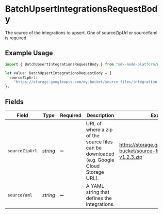 # BatchUpsertIntegrationsRequestBody

The source of the integrations to upsert. One of sourceZipUrl or sourceYaml is required.

## Example Usage

```typescript
import { BatchUpsertIntegrationsRequestBody } from "sdk-node-platform/models/operations";

let value: BatchUpsertIntegrationsRequestBody = {
  sourceZipUrl:
    "https://storage.googleapis.com/my-bucket/source-files/integration-v1.2.3.zip",
};
```

## Fields

| Field                                                                                     | Type                                                                                      | Required                                                                                  | Description                                                                               | Example                                                                                   |
| ----------------------------------------------------------------------------------------- | ----------------------------------------------------------------------------------------- | ----------------------------------------------------------------------------------------- | ----------------------------------------------------------------------------------------- | ----------------------------------------------------------------------------------------- |
| `sourceZipUrl`                                                                            | *string*                                                                                  | :heavy_minus_sign:                                                                        | URL of where a zip of the source files can be downloaded (e.g. Google Cloud Storage URL). | https://storage.googleapis.com/my-bucket/source-files/integration-v1.2.3.zip              |
| `sourceYaml`                                                                              | *string*                                                                                  | :heavy_minus_sign:                                                                        | A YAML string that defines the integrations.                                              |                                                                                           |
